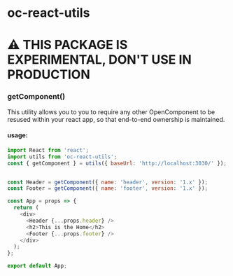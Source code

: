 # oc-react-utils

# ⚠️  THIS PACKAGE IS EXPERIMENTAL, DON'T USE IN PRODUCTION

### getComponent()

This utility allows you to you to require any other OpenComponent to be resused within your react app, so that end-to-end ownership is maintained.

#### usage:

```js
import React from 'react';
import utils from 'oc-react-utils';
const { getComponent } = utils({ baseUrl: 'http://localhost:3030/' });


const Header = getComponent({ name: 'header', version: '1.x' });
const Footer = getComponent({ name: 'footer', version: '1.x' });

const App = props => {
  return (
    <div>
      <Header {...props.header} />
      <h2>This is the Home</h2>
      <Footer {...props.footer} />
    </div>
  );
};

export default App;
``` 
